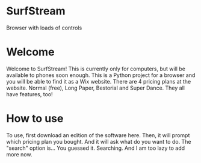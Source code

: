# SurfStream
Browser with loads of controls



# Welcome

Welcome to SurfStream! This is currently only for computers, but will be available to phones soon enough.
This is a Python project for a browser and you will be able to find it as a Wix website. There are 4 pricing plans at the website. Normal (free), Long Paper, Bestorial and Super Dance. They all have features, too!

# How to use

To use, first download an edition of the software here.
Then, it will prompt which pricing plan you bought.
And it will ask what do you want to do. The "search" option is... You guessed it. Searching.
And I am too lazy to add more now.
